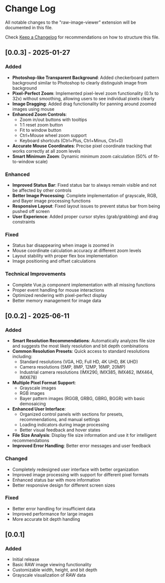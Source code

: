 # Change Log

All notable changes to the "raw-image-viewer" extension will be documented in this file.

Check [Keep a Changelog](http://keepachangelog.com/) for recommendations on how to structure this file.

## [0.0.3] - 2025-01-27

### Added
- **Photoshop-like Transparent Background**: Added checkerboard pattern background similar to Photoshop to clearly distinguish image from background
- **Pixel-Perfect Zoom**: Implemented pixel-level zoom functionality (0.1x to 32x) without smoothing, allowing users to see individual pixels clearly
- **Image Dragging**: Added drag functionality for panning around zoomed images using mouse
- **Enhanced Zoom Controls**:
  - Zoom in/out buttons with tooltips
  - 1:1 reset zoom button
  - Fit to window button
  - Ctrl+Mouse wheel zoom support
  - Keyboard shortcuts (Ctrl+Plus, Ctrl+Minus, Ctrl+0)
- **Accurate Mouse Coordinates**: Precise pixel coordinate tracking that works correctly at all zoom levels
- **Smart Minimum Zoom**: Dynamic minimum zoom calculation (50% of fit-to-window scale)

### Enhanced
- **Improved Status Bar**: Fixed status bar to always remain visible and not be affected by other controls
- **Better Image Processing**: Complete implementation of grayscale, RGB, and Bayer image processing functions
- **Responsive Layout**: Fixed layout issues to prevent status bar from being pushed off screen
- **User Experience**: Added proper cursor styles (grab/grabbing) and drag constraints

### Fixed
- Status bar disappearing when image is zoomed in
- Mouse coordinate calculation accuracy at different zoom levels
- Layout stability with proper flex box implementation
- Image positioning and offset calculations

### Technical Improvements
- Complete Vue.js component implementation with all missing functions
- Proper event handling for mouse interactions
- Optimized rendering with pixel-perfect display
- Better memory management for image data

## [0.0.2] - 2025-06-11

### Added
- **Smart Resolution Recommendations**: Automatically analyzes file size and suggests the most likely resolution and bit depth combinations
- **Common Resolution Presets**: Quick access to standard resolutions including:
  - Standard resolutions (VGA, HD, Full HD, 4K UHD, 8K UHD)
  - Camera resolutions (5MP, 8MP, 12MP, 16MP, 20MP)
  - Industrial camera resolutions (IMX290, IMX385, IMX462, IMX464, IMX678)
- **Multiple Pixel Format Support**:
  - Grayscale images
  - RGB images
  - Bayer pattern images (RGGB, GRBG, GBRG, BGGR) with basic demosaicing
- **Enhanced User Interface**:
  - Organized control panels with sections for presets, recommendations, and manual settings
  - Loading indicators during image processing
  - Better visual feedback and hover states
- **File Size Analysis**: Display file size information and use it for intelligent recommendations
- **Improved Error Handling**: Better error messages and user feedback

### Changed
- Completely redesigned user interface with better organization
- Improved image processing with support for different pixel formats
- Enhanced status bar with more information
- Better responsive design for different screen sizes

### Fixed
- Better error handling for insufficient data
- Improved performance for large images
- More accurate bit depth handling

## [0.0.1]

### Added
- Initial release
- Basic RAW image viewing functionality
- Customizable width, height, and bit depth
- Grayscale visualization of RAW data